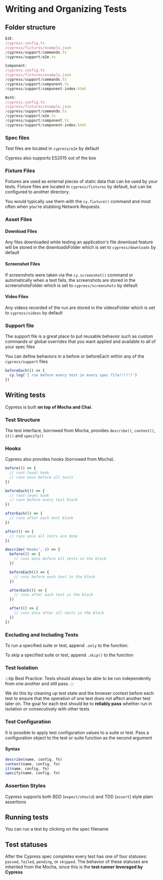 # Writing and Organizing Tests

## Folder structure

```ts
E2E:
/cypress.config.ts
/cypress/fixtures/example.json
/cypress/support/commands.ts
/cypress/support/e2e.ts

Component:
/cypress.config.ts
/cypress/fixtures/example.json
/cypress/support/commands.ts
/cypress/support/component.ts
/cypress/support/component-index.html

Both:
/cypress.config.ts
/cypress/fixtures/example.json
/cypress/support/commands.ts
/cypress/support/e2e.ts
/cypress/support/component.ts
/cypress/support/component-index.html
```

### Spec files

Test files are located in `cypress/e2e` by default

Cypress also supports ES2015 out of the box

### Fixture Files

Fixtures are used as external pieces of static data that can be used by your tests. Fixture files are located in `cypress/fixtures` by default, but can be configured to another directory.

You would typically use them with the `cy.fixture()` command and most often when you're stubbing Network Requests.

### Asset Files

#### Download Files

Any files downloaded while testing an application's file download feature will be stored in the downloadsFolder which is set to `cypress/downloads` by default

#### Screenshot Files

If screenshots were taken via the `cy.screenshot()` command or automatically when a test fails, the screenshots are stored in the screenshotsFolder which is set to `cypress/screenshots` by default

#### Video Files

Any videos recorded of the run are stored in the videosFolder which is set to `cypress/videos` by default

### Support file

The support file is a great place to put reusable behavior such as custom commands or global overrides that you want applied and available to all of your spec files

You can define behaviors in a before or beforeEach within any of the `cypress/support` files

```ts
beforeEach(() => {
  cy.log('I run before every test in every spec file!!!!!!')
})
```

## Writing tests

Cypress is built **on top of Mocha and Chai**.

### Test Structure

The test interface, borrowed from Mocha, provides `describe()`, `context()`, `it()` and `specify()`

### Hooks

Cypress also provides hooks (borrowed from Mocha).

```ts
before(() => {
  // root-level hook
  // runs once before all tests
})

beforeEach(() => {
  // root-level hook
  // runs before every test block
})

afterEach(() => {
  // runs after each test block
})

after(() => {
  // runs once all tests are done
})

describe('Hooks', () => {
  before(() => {
    // runs once before all tests in the block
  })

  beforeEach(() => {
    // runs before each test in the block
  })

  afterEach(() => {
    // runs after each test in the block
  })

  after(() => {
    // runs once after all tests in the block
  })
})
```

### Excluding and Including Tests

To run a specified suite or test, append `.only` to the function.

To skip a specified suite or test, append `.skip()` to the function

### Test Isolation

:::tip
Best Practice: Tests should always be able to be run independently from one another and still pass.
:::

We do this by cleaning up test state and the browser context before each test to ensure that the operation of one test does not affect another test later on. The goal for each test should be to **reliably pass** whether run in isolation or consecutively with other tests

### Test Configuration

It is possible to apply test configuration values to a suite or test. Pass a configuration object to the test or suite function as the second argument

#### Syntax

```ts
describe(name, config, fn)
context(name, config, fn)
it(name, config, fn)
specify(name, config, fn)
```

### Assertion Styles

Cypress supports both BDD (`expect/should`) and TDD (`assert`) style plain assertions

## Running tests

You can run a test by clicking on the spec filename

## Test statuses

After the Cypress spec completes every test has one of four statuses: `passed`, `failed`, `pending`, or `skipped`. The behavior of these statuses are inherited from the Mocha, since this is the **test runner leveraged by Cypress**


